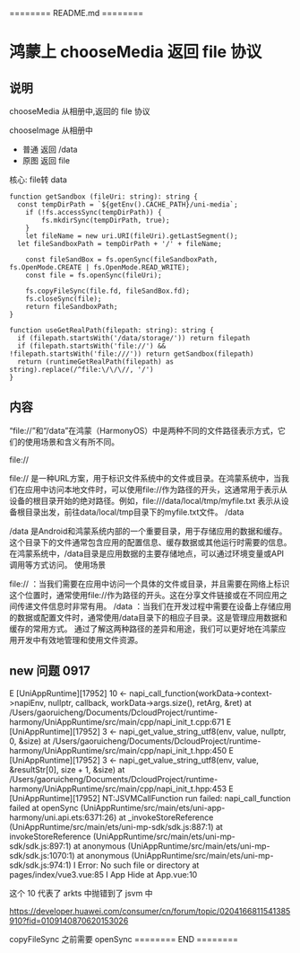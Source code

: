 ======== README.md ========

# 鸿蒙上 chooseMedia 返回 file 协议

## 说明

chooseMedia 从相册中,返回的 file 协议

chooseImage 从相册中
- 普通 返回 /data
- 原图 返回 file

核心: file转 data

```
function getSandbox (fileUri: string): string {
  const tempDirPath = `${getEnv().CACHE_PATH}/uni-media`;
	if (!fs.accessSync(tempDirPath)) {
		fs.mkdirSync(tempDirPath, true);
	}
	let fileName = new uri.URI(fileUri).getLastSegment();
  let fileSandboxPath = tempDirPath + '/' + fileName;

	const fileSandBox = fs.openSync(fileSandboxPath, fs.OpenMode.CREATE | fs.OpenMode.READ_WRITE);
	const file = fs.openSync(fileUri);

	fs.copyFileSync(file.fd, fileSandBox.fd);
	fs.closeSync(file);
	return fileSandboxPath;
}

function useGetRealPath(filepath: string): string {
  if (filepath.startsWith('/data/storage/')) return filepath
  if (filepath.startsWith('file://') && !filepath.startsWith('file:///')) return getSandbox(filepath)
  return (runtimeGetRealPath(filepath) as string).replace(/^file:\/\/\//, '/')
}
```

## 内容
“file://”和“/data”在鸿蒙（HarmonyOS）中是两种不同的文件路径表示方式，它们的使用场景和含义有所不同。

file://

file:// 是一种URL方案，用于标识文件系统中的文件或目录。在鸿蒙系统中，当我们在应用中访问本地文件时，可以使用file://作为路径的开头，这通常用于表示从设备的根目录开始的绝对路径。例如，file:///data/local/tmp/myfile.txt 表示从设备根目录出发，前往data/local/tmp目录下的myfile.txt文件。
/data

/data 是Android和鸿蒙系统内部的一个重要目录，用于存储应用的数据和缓存。这个目录下的文件通常包含应用的配置信息、缓存数据或其他运行时需要的信息。在鸿蒙系统中，/data目录是应用数据的主要存储地点，可以通过环境变量或API调用等方式访问。
使用场景

file:// ：当我们需要在应用中访问一个具体的文件或目录，并且需要在网络上标识这个位置时，通常使用file://作为路径的开头。这在分享文件链接或在不同应用之间传递文件信息时非常有用。
/data ：当我们在开发过程中需要在设备上存储应用的数据或配置文件时，通常使用/data目录下的相应子目录。这是管理应用数据和缓存的常用方式。
通过了解这两种路径的差异和用途，我们可以更好地在鸿蒙应用开发中有效地管理和使用文件资源。



## new 问题 0917

E     [UniAppRuntime][17952] 10 <- napi_call_function(workData->context->napiEnv, nullptr, callback, workData->args.size(), retArg, &ret) at /Users/gaoruicheng/Documents/DcloudProject/runtime-harmony/UniAppRuntime/src/main/cpp/napi_init_t.cpp:671
E     [UniAppRuntime][17952] 3 <- napi_get_value_string_utf8(env, value, nullptr, 0, &size) at /Users/gaoruicheng/Documents/DcloudProject/runtime-harmony/UniAppRuntime/src/main/cpp/napi_init_t.hpp:450
E     [UniAppRuntime][17952] 3 <- napi_get_value_string_utf8(env, value, &resultStr[0], size + 1, &size) at /Users/gaoruicheng/Documents/DcloudProject/runtime-harmony/UniAppRuntime/src/main/cpp/napi_init_t.hpp:453
E     [UniAppRuntime][17952] NT:JSVMCallFunction run failed: napi_call_function failed
          at openSync (UniAppRuntime/src/main/ets/uni-app-harmony/uni.api.ets:6371:26)
          at _invokeStoreReference (UniAppRuntime/src/main/ets/uni-mp-sdk/sdk.js:887:1)
          at invokeStoreReference (UniAppRuntime/src/main/ets/uni-mp-sdk/sdk.js:897:1)
          at anonymous (UniAppRuntime/src/main/ets/uni-mp-sdk/sdk.js:1070:1)
          at anonymous (UniAppRuntime/src/main/ets/uni-mp-sdk/sdk.js:974:1)
I     Error: No such file or directory at pages/index/vue3.vue:85
I     App Hide at App.vue:10


这个 10 代表了 arkts 中抛错到了 jsvm 中



https://developer.huawei.com/consumer/cn/forum/topic/0204166811541385910?fid=0109140870620153026


copyFileSync 之前需要 openSync
======== END ========
